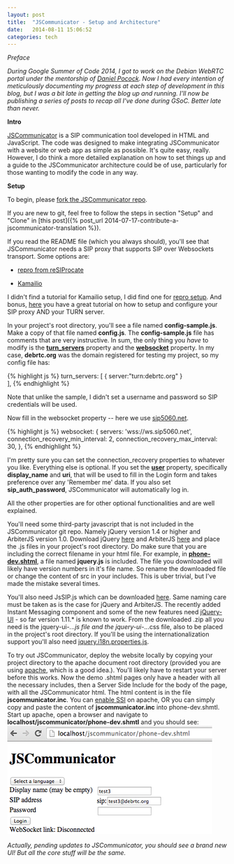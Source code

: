```yaml
---
layout: post
title:  "JSCommunicator - Setup and Architecture"
date:   2014-08-11 15:06:52
categories: tech
---
```


*Preface*

*During Google Summer of Code 2014, I got to work on the Debian WebRTC portal under the mentorship of [Daniel Pocock](http://danielpocock.com/). Now I had every intention of meticulously documenting my progress at each step of development in this blog, but I was a bit late in getting the blog up and running. I'll now be publishing a series of posts to recap all I've done during GSoC. Better late than never.*

**Intro**

[JSCommunicator](http://jscommunicator.org) is a SIP communication tool developed in HTML and JavaScript. The code was designed to make integrating JSCommunicator with a website or web app as simple as possible. It's quite easy, really. However, I do think a more detailed explanation on how to set things up and a guide to the JSCommunicator architecture could be of use, particularly for those wanting to modify the code in any way. 

**Setup**

To begin, please [fork the JSCommunicator repo](https://github.com/opentelecoms-org/jscommunicator.git). 

If you are new to git, feel free to follow the steps in section "Setup" and "Clone" in [this post]({% post_url 2014-07-17-contribute-a-jscommunicator-translation %}).

If you read the README file (which you always should), you'll see that JSCommunicator needs a SIP proxy that supports SIP over Websockets transport. Some options are:

* [repro from reSIProcate](http://www.resiprocate.org)

* [Kamailio](http://www.kamailio.org)

I didn't find a tutorial for Kamailio setup, I did find one for [repro setup](http://www.rtcquickstart.org/sip-proxy-installation/repro). And bonus, [here](http://danielpocock.com/get-webrtc-going-faster) you have a great tutorial on how to setup and configure your SIP proxy AND your TURN server.

In your project's root directory, you'll see a file named **config-sample.js**. Make a copy of that file named **config.js**. The **config-sample.js** file has comments that are very instructive. In sum, the only thing you *have* to modify is the [**turn_servers**](https://github.com/opentelecoms-org/jscommunicator/blob/master/config-sample.js#L11-L13) property and the [**websocket**](https://github.com/opentelecoms-org/jscommunicator/blob/master/config-sample.js#L16-L20) property. In my case, **debrtc.org** was the domain registered for testing my project, so my config file has:

{% highlight js %}
turn_servers: [
	{ server:"turn:debrtc.org" }     
],
{% endhighlight %}

Note that unlike the sample, I didn't set a username and password so SIP credentials will be used. 

Now fill in the websocket property -- here we use [sip5060.net](http://www.sip5060.net/).

{% highlight js %}
websocket: {
    servers: 'wss://ws.sip5060.net',
    connection_recovery_min_interval: 2,
    connection_recovery_max_interval: 30,
  },
{% endhighlight %}

I'm pretty sure you can set the connection_recovery properties to whatever you like. Everything else is optional. If you set the [**user**](https://github.com/opentelecoms-org/jscommunicator/blob/master/config-sample.js#L27-L34) property, specifically **display_name** and **uri**, that will be used to fill in the Login form and takes preference over any 'Remember me' data. If you also set **sip_auth_password**, JSCommunicator will automatically log in. 

All the other properties are for other optional functionalities and are well explained.

You'll need some third-party javascript that is not included in the JSCommunicator git repo. Namely jQuery version 1.4 or higher and ArbiterJS version 1.0. Download jQuery [here](http://jquery.com/download/) and ArbiterJS [here](http://arbiterjs.com/) and place the .js files in your project's root directory. Do make sure that you are including the correct filename in your html file. For example, in [**phone-dev.shtml**](https://github.com/opentelecoms-org/jscommunicator/blob/master/phone-dev.shtml#L6), a file named **jquery.js** is included. The file you downloaded will likely have version numbers in it's file name. So rename the downloaded file or change the content of src in your includes. This is uber trivial, but I've made the mistake several times.

You'll also need JsSIP.js which can be downloaded [here](http://jssip.net/download/). Same naming care must be taken as is the case for jQuery and ArbiterJS. The recently added Instant Messaging component and some of the new features need [jQuery-UI](http://jqueryui.com/download/) - so far version 1.11.* is known to work. From the downloaded .zip all you need is the jquery-ui-*.*.*.js file and the jquery-ui-*.*.*.css file, also to be placed in the project's root directory. If you'll be using the internationalization support you'll also need [jquery.i18n.properties.js](https://github.com/jquery-i18n-properties/jquery-i18n-properties/blob/master/jquery.i18n.properties.js).

To try out JSCommunicator, deploy the website locally by copying your project directory to the apache document root directory (provided you are using [apache](http://www.apache.org/), which is a good idea.). You'll likely have to restart your server before this works. Now the demo .shtml pages only have a header with all the necessary includes, then a Server Side Include for the body of the page, with all the JSCommunicator html. The html content is in the file **jscommunicator.inc**. You can [enable SSI](http://httpd.apache.org/docs/2.2/howto/ssi.html) on apache, OR you can simply copy and paste the content of **jscommunicator.inc** into phone-dev.shmtl. Start up apache, open a browser and navigate to **localhost/jscommunicator/phone-dev.shmtl** and you should see:
![jscommunicatorRaw](/assets/jscommunicatorRaw.jpg)

*Actually, pending updates to JSCommunicator, you should see a brand new UI! But all the core stuff will be the same.*




